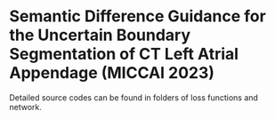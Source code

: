 # Semantic Difference Guidance for the Uncertain Boundary Segmentation of CT Left Atrial Appendage (MICCAI 2023)
Detailed source codes can be found in folders of loss functions and network.
